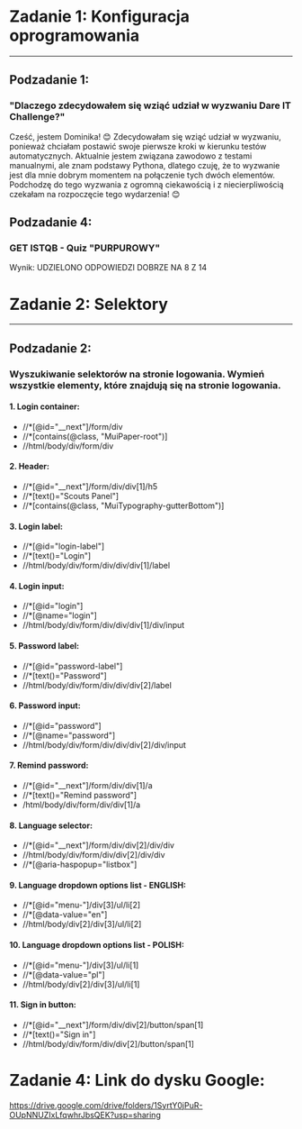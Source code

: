 # Zadanie 1: Konfiguracja oprogramowania
___
<h2>Podzadanie 1:</h2> 
<h3>"Dlaczego zdecydowałem się wziąć udział w wyzwaniu Dare IT Challenge?"</h3>

Cześć, jestem Dominika! :blush: Zdecydowałam się wziąć udział w wyzwaniu, ponieważ chciałam postawić swoje pierwsze kroki w kierunku testów automatycznych. Aktualnie jestem związana zawodowo z testami manualnymi, ale znam podstawy Pythona, dlatego czuję, że to wyzwanie jest dla mnie dobrym momentem na połączenie tych dwóch elementów. Podchodzę do tego wyzwania z ogromną ciekawością i z niecierpliwością czekałam na rozpoczęcie tego wydarzenia! :blush: 

<h2>Podzadanie 4:</h2> 
<h3>GET ISTQB  - Quiz "PURPUROWY" </h3>
Wynik: UDZIELONO ODPOWIEDZI DOBRZE NA 8 Z 14


# Zadanie 2: Selektory
___
<h2>Podzadanie 2:</h2> 
<h3>Wyszukiwanie selektorów na stronie logowania. Wymień wszystkie elementy, które znajdują się na stronie logowania.</h3>

<h4>1. Login container:</h4>

- //*[@id="__next"]/form/div
- //*[contains(@class, "MuiPaper-root")]
- //html/body/div/form/div

<h4>2. Header:</h4>

- //*[@id="__next"]/form/div/div[1]/h5
- //*[text()="Scouts Panel"]
- //*[contains(@class, "MuiTypography-gutterBottom")]

<h4>3. Login label:</h4>

- //*[@id="login-label"]
- //*[text()="Login"]
- //html/body/div/form/div/div/div[1]/label

<h4>4. Login input:</h4>

- //*[@id="login"]
- //*[@name="login"]
- //html/body/div/form/div/div/div[1]/div/input

<h4>5. Password label:</h4>

- //*[@id="password-label"]
- //*[text()="Password"]
- //html/body/div/form/div/div/div[2]/label

<h4>6. Password input:</h4>

- //*[@id="password"]
- //*[@name="password"]
- //html/body/div/form/div/div/div[2]/div/input

<h4>7. Remind password:</h4> 

- //*[@id="__next"]/form/div/div[1]/a
- //*[text()="Remind password"]
- /html/body/div/form/div/div[1]/a

<h4>8. Language selector:</h4>

- //*[@id="__next"]/form/div/div[2]/div/div
- //html/body/div/form/div/div[2]/div/div
- //*[@aria-haspopup="listbox"]

<h4>9. Language dropdown options list - ENGLISH:</h4>

- //*[@id="menu-"]/div[3]/ul/li[2]
- //*[@data-value="en"]
- //html/body/div[2]/div[3]/ul/li[2]

<h4>10. Language dropdown options list - POLISH:</h4>

- //*[@id="menu-"]/div[3]/ul/li[1]
- //*[@data-value="pl"]
- //html/body/div[2]/div[3]/ul/li[1]

<h4>11. Sign in button:</h4>

- //*[@id="__next"]/form/div/div[2]/button/span[1]
- //*[text()="Sign in"]
- //html/body/div/form/div/div[2]/button/span[1]

# Zadanie 4: Link do dysku Google:
https://drive.google.com/drive/folders/1SyrtY0jPuR-OUpNNUZIxLfqwhrJbsQEK?usp=sharing